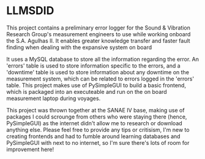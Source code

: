# LLMSDID
This project contains a preliminary error logger for the Sound &amp; Vibration Research Group's measurement engineers to use while working onboard the S.A. Agulhas II. It enables greater knowledge transfer and faster fault finding when dealing with the expansive system on board

It uses a MySQL database to store all the information regarding the error. An 'errors' table is used to store information specific to the errors, and a 'downtime' table is used to store information about any downtime on the measurement system, which can be related to errors logged in the 'errors' table. This project makes use of PySimpleGUI to build a basic frontend, which is packaged into an executeable and run on the on board measurement laptop during voyages.

This project was thrown together at the SANAE IV base, making use of packages I could scrounge from others who were staying there (hence, PySimpleGUI) as the internet didn't allow me to research or download anything else. Please feel free to provide any tips or critisism, I'm new to creating frontends and had to fumble around learning databases and PySimpleGUI with next to no internet, so I'm sure there's lots of room for improvement here!
